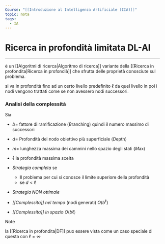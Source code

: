 ```yaml
---
Course: "[[Introduzione al Intelligenza Artificiale (IIA)]]"
topic: nota
tags:
  - IA
---
```


# Ricerca in profondità limitata DL-AI
---
è un [[Algoritmi di ricerca|Algoritmo di ricerca]] variante della [[Ricerca in profondita|Ricerca in profondià]]  che sfrutta delle proprietà conosciute sul problema.

si va in profondità fino ad un certo livello predefinito $\ell$ da quel livello in poi i nodi vengono trattati come se non avessero nodi successori.

### Analisi della complessità
Sia 
- $b=$ fattore di ramificazione (*B*ranching) quindi il numero massimo di successori
- $d=$ Profondità del nodo obiettivo più superficiale (*D*epth)
- $m=$ lunghezza massima dei cammini nello spazio degli stati (*M*ax)
- $\ell$ la profondità massima scelta

- _Strategia completa_  se
	- Il problema per cui si conosce il limite superiore della profondità
	- se $d<\ell$ 
- _Strategia NON ottimale_
- _[[Complessita]] nel tempo_ (nodi generati) $O(b^\ell)$ 
- _[[Complessita]] in spazio_ $O(b\ell)$  

>[!note]
>la [[Ricerca in profondita|DF]] puo essere vista come un caso speciale di questa con $\ell = \infty$
